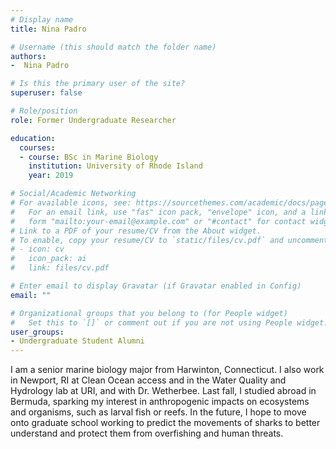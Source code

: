 ```yaml
---
# Display name
title: Nina Padro

# Username (this should match the folder name)
authors:
-  Nina Padro

# Is this the primary user of the site?
superuser: false

# Role/position
role: Former Undergraduate Researcher

education:
  courses:
  - course: BSc in Marine Biology
    institution: University of Rhode Island
    year: 2019

# Social/Academic Networking
# For available icons, see: https://sourcethemes.com/academic/docs/page-builder/#icons
#   For an email link, use "fas" icon pack, "envelope" icon, and a link in the
#   form "mailto:your-email@example.com" or "#contact" for contact widget.
# Link to a PDF of your resume/CV from the About widget.
# To enable, copy your resume/CV to `static/files/cv.pdf` and uncomment the lines below.
# - icon: cv
#   icon_pack: ai
#   link: files/cv.pdf

# Enter email to display Gravatar (if Gravatar enabled in Config)
email: ""

# Organizational groups that you belong to (for People widget)
#   Set this to `[]` or comment out if you are not using People widget.
user_groups:
- Undergraduate Student Alumni
---
```


I am a senior marine biology major from Harwinton, Connecticut. I also work in Newport, RI at Clean Ocean access and in the Water Quality and Hydrology lab at URI, and with Dr. Wetherbee. Last fall, I studied abroad in Bermuda, sparking my interest in anthropogenic impacts on ecosystems and organisms, such as larval fish or reefs. In the future, I hope to move onto graduate school working to predict the movements of sharks to better understand and protect them from overfishing and human threats. 